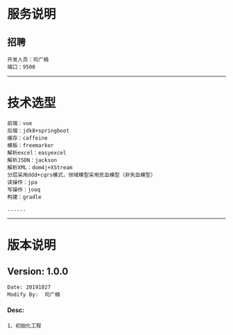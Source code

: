 # 服务说明
## 招聘
    开发人员：司广楠
    端口：9500
    
---------------------------

# 技术选型
    前端：vue
    后端：jdk8+springboot
    缓存：caffeine
    模板：freemarker
    解析excel：easyexcel
    解析JSON：jackson
    解析XML：dom4j+XStream
    分层采用ddd+cqrs模式，领域模型采用贫血模型（非失血模型）
    读操作：jpa
    写操作：jooq
    构建：gradle
    
    ......
---------------------------

# 版本说明

## Version: 1.0.0
    Date: 20191027
    Modify By:  司广楠
#### Desc:  
    1、初始化工程